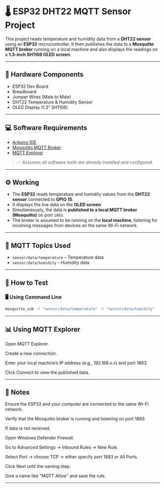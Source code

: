 # 🌡️ ESP32 DHT22 MQTT Sensor Project

This project reads temperature and humidity data from a **DHT22 sensor** using an **ESP32** microcontroller. It then publishes the data to a **Mosquitto MQTT broker** running on a local machine and also displays the readings on a **1.3-inch SH1106 OLED screen**.

---

## 🧰 Hardware Components

- ESP32 Dev Board  
- Breadboard  
- Jumper Wires (Male to Male)  
- DHT22 Temperature & Humidity Sensor  
- OLED Display (1.3" SH1106)

---

## 💻 Software Requirements

- [Arduino IDE](https://www.arduino.cc/en/software)  
- [Mosquitto MQTT Broker](https://mosquitto.org/download/)  
- [MQTT Explorer](https://mqtt-explorer.com/)

> ✅ *Assumes all software tools are already installed and configured.*

---

## ⚙️ Working

- The **ESP32** reads temperature and humidity values from the **DHT22 sensor** connected to **GPIO 15**.
- It displays the live data on the **OLED screen**.
- Simultaneously, the data is **published to a local MQTT broker (Mosquitto)** on port `1883`.
- The broker is assumed to be running on the **local machine**, listening for incoming messages from devices on the same Wi-Fi network.

---

## 📡 MQTT Topics Used

- `sensor/data/temperature` – Temperature data  
- `sensor/data/humidity` – Humidity data

---

## 🧪 How to Test

### 🖥️ Using Command Line

```bash
mosquitto_sub -t "sensor/data/temperature" -t "sensor/data/humidity"
```
---

## 📊 Using MQTT Explorer
Open MQTT Explorer.

Create a new connection.

Enter your local machine’s IP address (e.g., 192.168.x.x) and port 1883.

Click Connect to view the published data.

---

## 📝 Notes
Ensure the ESP32 and your computer are connected to the same Wi-Fi network.

Verify that the Mosquitto broker is running and listening on port 1883.

If data is not received:

Open Windows Defender Firewall.

Go to Advanced Settings → Inbound Rules → New Rule.

Select Port → choose TCP → either specify port 1883 or All Ports.

Click Next until the naming step.

Give a name like "MQTT Allow" and save the rule.

---
